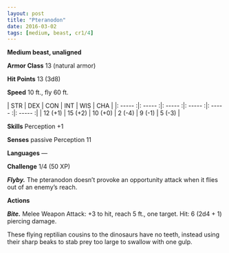 ```yaml
---
layout: post
title: "Pteranodon"
date: 2016-03-02
tags: [medium, beast, cr1/4]
---
```


**Medium beast, unaligned**

**Armor Class** 13 (natural armor)

**Hit Points** 13 (3d8)

**Speed** 10 ft., fly 60 ft.

|   STR   |   DEX   |   CON   |   INT   |   WIS   |   CHA   |
|: ----- :|: ----- :|: ----- :|: ----- :|: ----- :|: ----- :|
| 12 (+1) | 15 (+2) | 10 (+0) | 2 (-4) | 9 (-1) | 5 (-3) |

**Skills** Perception +1

**Senses** passive Perception 11

**Languages** —

**Challenge** 1/4 (50 XP)

***Flyby.*** The pteranodon doesn’t provoke an opportunity attack when it flies out of an enemy’s reach.

**Actions**

***Bite.*** Melee Weapon Attack: +3 to hit, reach 5 ft., one target. Hit: 6 (2d4 + 1) piercing damage.

These flying reptilian cousins to the dinosaurs have no teeth, instead using their sharp beaks to stab prey too
large to swallow with one gulp.
